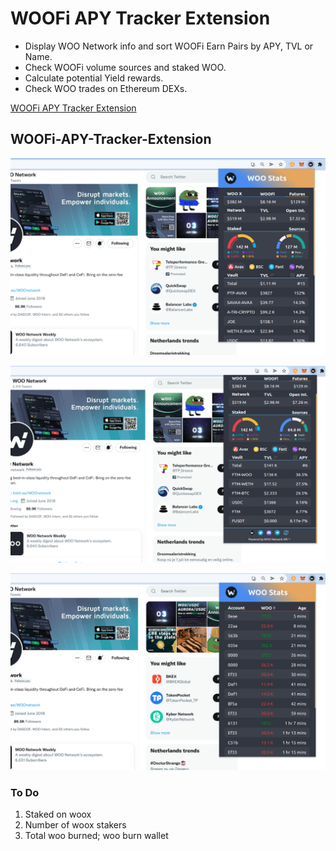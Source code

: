 # WOOFi APY Tracker Extension

- Display WOO Network info and sort WOOFi Earn Pairs by APY, TVL or Name.
- Check WOOFi volume sources and staked WOO.
- Calculate potential Yield rewards.
- Check WOO trades on Ethereum DEXs.

[WOOFi APY Tracker Extension](https://chrome.google.com/webstore/detail/woofi-apy-tracker-extensi/ebhimcjdodfppheghgcbdfiegcchaplh?hl=en&authuser=0)

## WOOFi-APY-Tracker-Extension

<p align="center">
  <img src="woofi-extension-preview_1_1280x800.png" alt="WOOFi APY Tracker" width="800" >
</p>

<p align="center">
  <img src="woofi-extension-preview_2_1280x800.png" alt="WOOFi APY Tracker" width="800" >
</p>

<p align="center">
  <img src="woofi-extension-preview_3_1280x800.png" alt="WOOFi APY Tracker" width="800" >
</p>

### To Do

1.  Staked on woox
2.  Number of woox stakers
3.  Total woo burned; woo burn wallet
